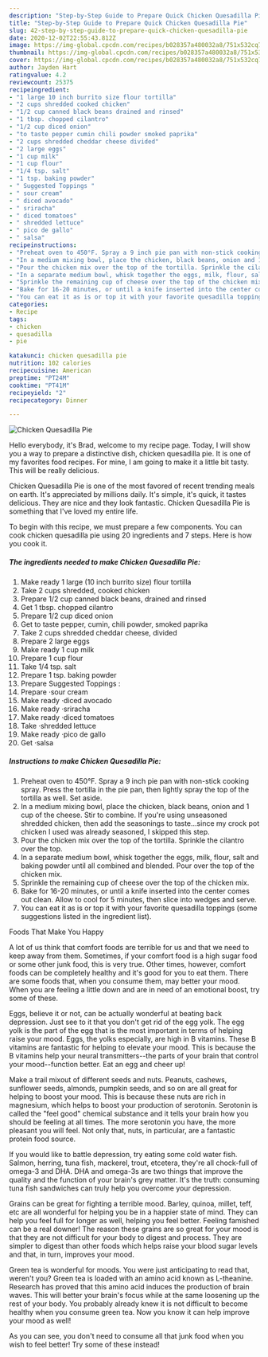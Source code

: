 ```yaml
---
description: "Step-by-Step Guide to Prepare Quick Chicken Quesadilla Pie"
title: "Step-by-Step Guide to Prepare Quick Chicken Quesadilla Pie"
slug: 42-step-by-step-guide-to-prepare-quick-chicken-quesadilla-pie
date: 2020-12-02T22:55:43.812Z
image: https://img-global.cpcdn.com/recipes/b028357a480032a8/751x532cq70/chicken-quesadilla-pie-recipe-main-photo.jpg
thumbnail: https://img-global.cpcdn.com/recipes/b028357a480032a8/751x532cq70/chicken-quesadilla-pie-recipe-main-photo.jpg
cover: https://img-global.cpcdn.com/recipes/b028357a480032a8/751x532cq70/chicken-quesadilla-pie-recipe-main-photo.jpg
author: Jayden Hart
ratingvalue: 4.2
reviewcount: 25375
recipeingredient:
- "1 large 10 inch burrito size flour tortilla"
- "2 cups shredded cooked chicken"
- "1/2 cup canned black beans drained and rinsed"
- "1 tbsp. chopped cilantro"
- "1/2 cup diced onion"
- "to taste pepper cumin chili powder smoked paprika"
- "2 cups shredded cheddar cheese divided"
- "2 large eggs"
- "1 cup milk"
- "1 cup flour"
- "1/4 tsp. salt"
- "1 tsp. baking powder"
- " Suggested Toppings "
- " sour cream"
- " diced avocado"
- " sriracha"
- " diced tomatoes"
- " shredded lettuce"
- " pico de gallo"
- " salsa"
recipeinstructions:
- "Preheat oven to 450°F. Spray a 9 inch pie pan with non-stick cooking spray. Press the tortilla in the pie pan, then lightly spray the top of the tortilla as well. Set aside."
- "In a medium mixing bowl, place the chicken, black beans, onion and 1 cup of the cheese. Stir to combine. If you&#39;re using unseasoned shredded chicken, then add the seasonings to taste...since my crock pot chicken I used was already seasoned, I skipped this step."
- "Pour the chicken mix over the top of the tortilla. Sprinkle the cilantro over the top."
- "In a separate medium bowl, whisk together the eggs, milk, flour, salt and baking powder until all combined and blended. Pour over the top of the chicken mix."
- "Sprinkle the remaining cup of cheese over the top of the chicken mix."
- "Bake for 16-20 minutes, or until a knife inserted into the center comes out clean. Allow to cool for 5 minutes, then slice into wedges and serve."
- "You can eat it as is or top it with your favorite quesadilla toppings (some suggestions listed in the ingredient list)."
categories:
- Recipe
tags:
- chicken
- quesadilla
- pie

katakunci: chicken quesadilla pie 
nutrition: 102 calories
recipecuisine: American
preptime: "PT24M"
cooktime: "PT41M"
recipeyield: "2"
recipecategory: Dinner

---
```



![Chicken Quesadilla Pie](https://img-global.cpcdn.com/recipes/b028357a480032a8/751x532cq70/chicken-quesadilla-pie-recipe-main-photo.jpg)

Hello everybody, it's Brad, welcome to my recipe page. Today, I will show you a way to prepare a distinctive dish, chicken quesadilla pie. It is one of my favorites food recipes. For mine, I am going to make it a little bit tasty. This will be really delicious.



Chicken Quesadilla Pie is one of the most favored of recent trending meals on earth. It's appreciated by millions daily. It's simple, it's quick, it tastes delicious. They are nice and they look fantastic. Chicken Quesadilla Pie is something that I've loved my entire life.


To begin with this recipe, we must prepare a few components. You can cook chicken quesadilla pie using 20 ingredients and 7 steps. Here is how you cook it.

<!--inarticleads1-->

##### The ingredients needed to make Chicken Quesadilla Pie:

1. Make ready 1 large (10 inch burrito size) flour tortilla
1. Take 2 cups shredded, cooked chicken
1. Prepare 1/2 cup canned black beans, drained and rinsed
1. Get 1 tbsp. chopped cilantro
1. Prepare 1/2 cup diced onion
1. Get to taste pepper, cumin, chili powder, smoked paprika
1. Take 2 cups shredded cheddar cheese, divided
1. Prepare 2 large eggs
1. Make ready 1 cup milk
1. Prepare 1 cup flour
1. Take 1/4 tsp. salt
1. Prepare 1 tsp. baking powder
1. Prepare  Suggested Toppings :
1. Prepare  ·sour cream
1. Make ready  ·diced avocado
1. Make ready  ·sriracha
1. Make ready  ·diced tomatoes
1. Take  ·shredded lettuce
1. Make ready  ·pico de gallo
1. Get  ·salsa




<!--inarticleads2-->

##### Instructions to make Chicken Quesadilla Pie:

1. Preheat oven to 450°F. Spray a 9 inch pie pan with non-stick cooking spray. Press the tortilla in the pie pan, then lightly spray the top of the tortilla as well. Set aside.
1. In a medium mixing bowl, place the chicken, black beans, onion and 1 cup of the cheese. Stir to combine. If you&#39;re using unseasoned shredded chicken, then add the seasonings to taste...since my crock pot chicken I used was already seasoned, I skipped this step.
1. Pour the chicken mix over the top of the tortilla. Sprinkle the cilantro over the top.
1. In a separate medium bowl, whisk together the eggs, milk, flour, salt and baking powder until all combined and blended. Pour over the top of the chicken mix.
1. Sprinkle the remaining cup of cheese over the top of the chicken mix.
1. Bake for 16-20 minutes, or until a knife inserted into the center comes out clean. Allow to cool for 5 minutes, then slice into wedges and serve.
1. You can eat it as is or top it with your favorite quesadilla toppings (some suggestions listed in the ingredient list).




Foods That Make You Happy


A lot of us think that comfort foods are terrible for us and that we need to keep away from them. Sometimes, if your comfort food is a high sugar food or some other junk food, this is very true. Other times, however, comfort foods can be completely healthy and it's good for you to eat them. There are some foods that, when you consume them, may better your mood. When you are feeling a little down and are in need of an emotional boost, try some of these.

Eggs, believe it or not, can be actually wonderful at beating back depression. Just see to it that you don't get rid of the egg yolk. The egg yolk is the part of the egg that is the most important in terms of helping raise your mood. Eggs, the yolks especially, are high in B vitamins. These B vitamins are fantastic for helping to elevate your mood. This is because the B vitamins help your neural transmitters--the parts of your brain that control your mood--function better. Eat an egg and cheer up!

Make a trail mixout of different seeds and nuts. Peanuts, cashews, sunflower seeds, almonds, pumpkin seeds, and so on are all great for helping to boost your mood. This is because these nuts are rich in magnesium, which helps to boost your production of serotonin. Serotonin is called the "feel good" chemical substance and it tells your brain how you should be feeling at all times. The more serotonin you have, the more pleasant you will feel. Not only that, nuts, in particular, are a fantastic protein food source.

If you would like to battle depression, try eating some cold water fish. Salmon, herring, tuna fish, mackerel, trout, etcetera, they're all chock-full of omega-3 and DHA. DHA and omega-3s are two things that improve the quality and the function of your brain's grey matter. It's the truth: consuming tuna fish sandwiches can truly help you overcome your depression. 

Grains can be great for fighting a terrible mood. Barley, quinoa, millet, teff, etc are all wonderful for helping you be in a happier state of mind. They can help you feel full for longer as well, helping you feel better. Feeling famished can be a real downer! The reason these grains are so great for your mood is that they are not difficult for your body to digest and process. They are simpler to digest than other foods which helps raise your blood sugar levels and that, in turn, improves your mood.

Green tea is wonderful for moods. You were just anticipating to read that, weren't you? Green tea is loaded with an amino acid known as L-theanine. Research has proved that this amino acid induces the production of brain waves. This will better your brain's focus while at the same loosening up the rest of your body. You probably already knew it is not difficult to become healthy when you consume green tea. Now you know it can help improve your mood as well!

As you can see, you don't need to consume all that junk food when you wish to feel better! Try some of these instead!

